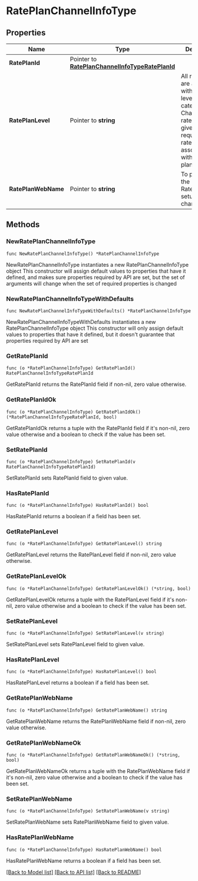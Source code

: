 # RatePlanChannelInfoType

## Properties

Name | Type | Description | Notes
------------ | ------------- | ------------- | -------------
**RatePlanId** | Pointer to [**RatePlanChannelInfoTypeRatePlanId**](RatePlanChannelInfoTypeRatePlanId.md) |  | [optional] 
**RatePlanLevel** | Pointer to **string** | All rate codes are associated with rate plan level ( or rate category )for Channels. So if rate plans are given in the request, get all rate codes associated with the rate plan level. | [optional] 
**RatePlanWebName** | Pointer to **string** | To populate the RatePlanName, setup for the channel. | [optional] 

## Methods

### NewRatePlanChannelInfoType

`func NewRatePlanChannelInfoType() *RatePlanChannelInfoType`

NewRatePlanChannelInfoType instantiates a new RatePlanChannelInfoType object
This constructor will assign default values to properties that have it defined,
and makes sure properties required by API are set, but the set of arguments
will change when the set of required properties is changed

### NewRatePlanChannelInfoTypeWithDefaults

`func NewRatePlanChannelInfoTypeWithDefaults() *RatePlanChannelInfoType`

NewRatePlanChannelInfoTypeWithDefaults instantiates a new RatePlanChannelInfoType object
This constructor will only assign default values to properties that have it defined,
but it doesn't guarantee that properties required by API are set

### GetRatePlanId

`func (o *RatePlanChannelInfoType) GetRatePlanId() RatePlanChannelInfoTypeRatePlanId`

GetRatePlanId returns the RatePlanId field if non-nil, zero value otherwise.

### GetRatePlanIdOk

`func (o *RatePlanChannelInfoType) GetRatePlanIdOk() (*RatePlanChannelInfoTypeRatePlanId, bool)`

GetRatePlanIdOk returns a tuple with the RatePlanId field if it's non-nil, zero value otherwise
and a boolean to check if the value has been set.

### SetRatePlanId

`func (o *RatePlanChannelInfoType) SetRatePlanId(v RatePlanChannelInfoTypeRatePlanId)`

SetRatePlanId sets RatePlanId field to given value.

### HasRatePlanId

`func (o *RatePlanChannelInfoType) HasRatePlanId() bool`

HasRatePlanId returns a boolean if a field has been set.

### GetRatePlanLevel

`func (o *RatePlanChannelInfoType) GetRatePlanLevel() string`

GetRatePlanLevel returns the RatePlanLevel field if non-nil, zero value otherwise.

### GetRatePlanLevelOk

`func (o *RatePlanChannelInfoType) GetRatePlanLevelOk() (*string, bool)`

GetRatePlanLevelOk returns a tuple with the RatePlanLevel field if it's non-nil, zero value otherwise
and a boolean to check if the value has been set.

### SetRatePlanLevel

`func (o *RatePlanChannelInfoType) SetRatePlanLevel(v string)`

SetRatePlanLevel sets RatePlanLevel field to given value.

### HasRatePlanLevel

`func (o *RatePlanChannelInfoType) HasRatePlanLevel() bool`

HasRatePlanLevel returns a boolean if a field has been set.

### GetRatePlanWebName

`func (o *RatePlanChannelInfoType) GetRatePlanWebName() string`

GetRatePlanWebName returns the RatePlanWebName field if non-nil, zero value otherwise.

### GetRatePlanWebNameOk

`func (o *RatePlanChannelInfoType) GetRatePlanWebNameOk() (*string, bool)`

GetRatePlanWebNameOk returns a tuple with the RatePlanWebName field if it's non-nil, zero value otherwise
and a boolean to check if the value has been set.

### SetRatePlanWebName

`func (o *RatePlanChannelInfoType) SetRatePlanWebName(v string)`

SetRatePlanWebName sets RatePlanWebName field to given value.

### HasRatePlanWebName

`func (o *RatePlanChannelInfoType) HasRatePlanWebName() bool`

HasRatePlanWebName returns a boolean if a field has been set.


[[Back to Model list]](../README.md#documentation-for-models) [[Back to API list]](../README.md#documentation-for-api-endpoints) [[Back to README]](../README.md)


